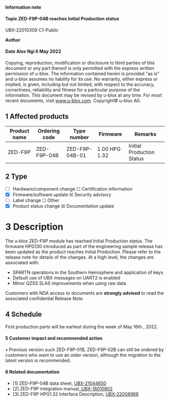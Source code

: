 

#### **Information note**

#### **Topic ZED-F9P-04B reaches Initial Production status**

UBX-22010309 C1-Public

**Author**

#### **Date** Alex Ngi 6 May 2022

Copying, reproduction, modification or disclosure to third parties of this document or any part thereof is only permitted with the express written permission of u-blox. The information contained herein is provided "as is" and u-blox assumes no liability for its use. No warranty, either express or implied, is given, including but not limited, with respect to the accuracy, correctness, reliability and fitness for a particular purpose of the information. This document may be revised by u-blox at any time. For most recent documents, visit www.u-blox.com. Copyright© u-blox AG.

## **1 Affected products**

| Product name | Ordering code | Type number    | Firmware      | Remarks                   |
|--------------|---------------|----------------|---------------|---------------------------|
| ZED-F9P      | ZED-F9P-04B   | ZED-F9P-04B-01 | 1.00 HPG 1.32 | Initial Production Status |

## **2 Type**

- ☐ Hardware/component change ☐ Certification information
- ☒ Firmware/software update ☒ Security advisory
- ☐ Label change ☐ Other
- ☒ Product status change ☒ Documentation update

# **3 Description**

The u-blox ZED-F9P module has reached Initial Production status. The firmware HPG130 introduced as part of the engineering sample release has been updated as the product reaches Initial Production. Please refer to the release note for details of the changes. At a high level, the changes are associated with:

- SPARTN operations in the Southern Hemisphere and application of keys
- Default use of UBX messages on UART2 is enabled
- Minor QZSS SLAS improvements when using raw data

Customers with NDA access to documents are **strongly advised** to read the associated confidential Release Note.

## **4 Schedule**

First production parts will be earliest during the week of May 16th , 2022.

#### **5 Customer impact and recommended action**

• Previous version such ZED-F9P-01B, ZED-F9P-02B can still be ordered by customers who want to use an older version, although the migration to the latest version is recommended.

#### **6 Related documentation**

- [1] ZED-F9P-04B data sheet, [UBX-21044850](http://www.u-blox.com/docs/UBX-21044850)
- [2] ZED-F9P integration manual[, UBX-18010802](http://www.u-blox.com/docs/UBX-18010802)
- [3] ZED-F9P HPG1.32 Interface Description, [UBX-22008968](http://www.u-blox.com/docs/UBX-22008968)